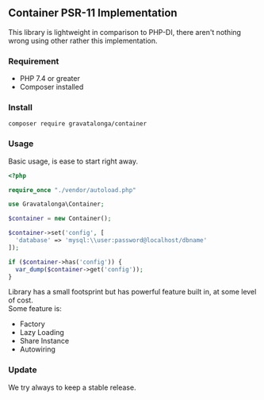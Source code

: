 ## Container PSR-11 Implementation

This library is lightweight in comparison to PHP-DI, there aren't nothing wrong using other rather this implementation. 

### Requirement  

 - PHP 7.4 or greater  
 - Composer installed  

### Install  

`composer require gravatalonga/container`  

### Usage  

Basic usage, is ease to start right away.   


```php 
<?php

require_once "./vendor/autoload.php"

use Gravatalonga\Container;

$container = new Container();

$container->set('config', [
  'database' => 'mysql:\\user:password@localhost/dbname'
]);

if ($container->has('config')) {
  var_dump($container->get('config'));
}
```  

Library has a small footsprint but has powerful feature built in, at some level of cost.  
Some feature is:  
 
 - Factory  
 - Lazy Loading  
 - Share Instance  
 - Autowiring  

### Update  

We try always to keep a stable release.  
